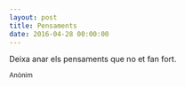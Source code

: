 ```yaml
---
layout: post
title: Pensaments
date: 2016-04-28 00:00:00
---
```


Deixa anar els pensaments
que no et fan fort.

<small>Anònim</small>
